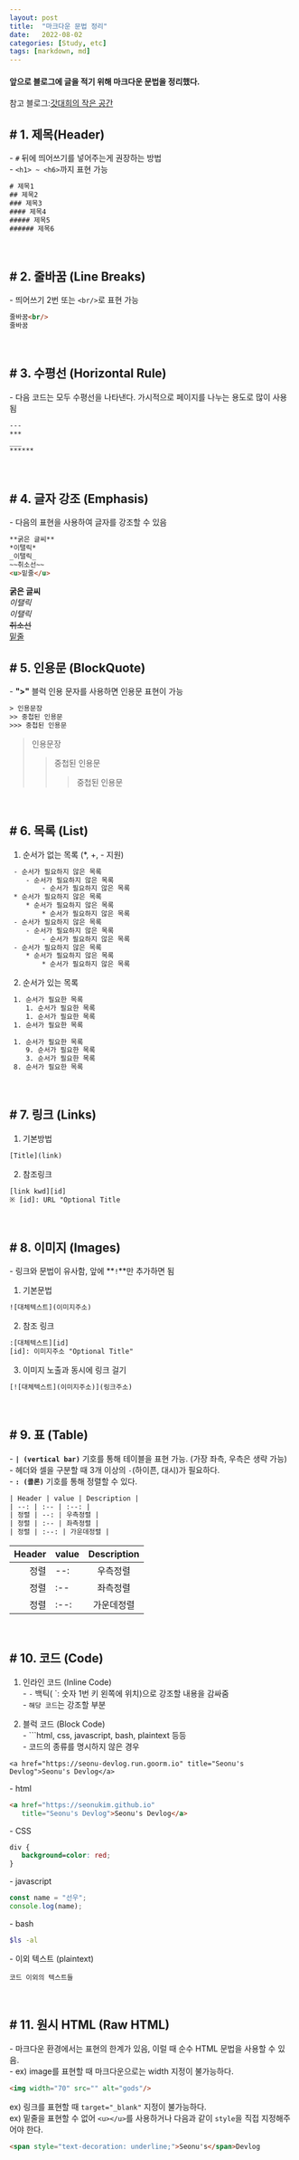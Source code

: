 ```yaml
---
layout: post
title:  "마크다운 문법 정리"
date:   2022-08-02
categories: [Study, etc]
tags: [markdown, md]
---
```


#### 앞으로 블로그에 글을 적기 위해 마크다운 문법을 정리했다.
참고 블로그:[갓대희의 작은 공간](https://goddaehee.tistory.com/307)

## # 1. 제목(Header)
 \- `#` 뒤에 띄어쓰기를 넣어주는게 권장하는 방법  
 \- `<h1> ~ <h6>`까지 표현 가능
 ```html
 # 제목1
 ## 제목2
 ### 제목3
 #### 제목4
 ##### 제목5
 ###### 제목6
 ```
 <br/>
 
## # 2. 줄바꿈 (Line Breaks)
 \- 띄어쓰기 2번 또는 `<br/>`로 표현 가능
 ```html
 줄바꿈<br/>
 줄바꿈
 ```
 <br/>
 
## # 3. 수평선 (Horizontal Rule)
 \- 다음 코드는 모두 수평선을 나타낸다. 가시적으로 페이지를 나누는 용도로 많이 사용됨
 ```html
 ---
 ***
 ___
 ******
 ```
 <br/>
 
## # 4. 글자 강조 (Emphasis)
 \- 다음의 표현을 사용하여 글자를 강조할 수 있음
 ```html
 **굵은 글씨**
 *이탤릭*
 _이탤릭_
 ~~취소선~~
 <u>밑줄</u>
 ```
 **굵은 글씨**  
 *이탤릭*  
 _이탤릭_  
 ~~취소선~~  
 <u>밑줄</u>
 <br/>
 
## # 5. 인용문 (BlockQuote)
 \- **">"** 블럭 인용 문자를 사용하면 인용문 표현이 가능
 ```html
 > 인용문장
 >> 중첩된 인용문
 >>> 중첩된 인용문
 ```
 > 인용문장
 >> 중첩된 인용문
 >>> 중첩된 인용문
 <br/>
 
## # 6. 목록 (List)
 1) 순서가 없는 목록 (*, +, - 지원)
 
```html
 - 순서가 필요하지 않은 목록
 	- 순서가 필요하지 않은 목록
		- 순서가 필요하지 않은 목록
 * 순서가 필요하지 않은 목록
	* 순서가 필요하지 않은 목록
		* 순서가 필요하지 않은 목록
 - 순서가 필요하지 않은 목록
    - 순서가 필요하지 않은 목록
		- 순서가 필요하지 않은 목록
 - 순서가 필요하지 않은 목록
    * 순서가 필요하지 않은 목록
		* 순서가 필요하지 않은 목록
```
 
 2) 순서가 있는 목록

```html
 1. 순서가 필요한 목록
 	1. 순서가 필요한 목록
	1. 순서가 필요한 목록
 1. 순서가 필요한 목록
 
 1. 순서가 필요한 목록
 	9. 순서가 필요한 목록
	3. 순서가 필요한 목록
 8. 순서가 필요한 목록
```
 <br/>
 
## # 7. 링크 (Links)
 1) 기본방법<br/>
 ```html
 [Title](link)
 ```
 2) 참조링크<br/>
 ```html
 [link kwd][id]
 ※ [id]: URL "Optional Title
 ```
 <br/>
 
## # 8. 이미지 (Images)
 \- 링크와 문법이 유사함, 앞에 **`!`**만 추가하면 됨<br/>
 1) 기본문법
 ```html
 ![대체텍스트](이미지주소)
 ``` 
 2) 참조 링크
 ```html
 :[대체텍스트][id]
 [id]: 이미지주소 "Optional Title"
 ```
 3) 이미지 노출과 동시에 링크 걸기<br/>
 ```html
 [![대체텍스트](이미지주소)](링크주소)
 ```
 <br/>
 
## # 9. 표 (Table)
 \- **`| (vertical bar)`** 기호를 통해 테이블을 표현 가능. (가장 좌측, 우측은 생략 가능)<br/>
 \- 헤더와 셀을 구분할 때 3개 이상의 `-`(하이픈, 대시)가 필요하다.<br/>
 \- **`: (콜론)`** 기호를 통해 정렬할 수 있다.
 ```html
 | Header | value | Description |
 | --: | :-- | :--: |
 | 정렬 | --: | 우측정렬 |
 | 정렬 | :-- | 좌측정렬 |
 | 정렬 | :--: | 가운데정렬 |
 ```
 
 | Header | value | Description |
 | --: | :-- | :--: |
 | 정렬 | --: | 우측정렬 |
 | 정렬 | :-- | 좌측정렬 |
 | 정렬 | :--: | 가운데정렬 |
 
 <br/>
 
## # 10. 코드 (Code)
 1) 인라인 코드 (Inline Code)<br/>
  \- `-` 백틱( \`: 숫자 1번 키 왼쪽에 위치)으로 강조할 내용을 감싸줌<br/>
  \- `해당 코드`는 강조할 부분
  
 2) 블럭 코드 (Block Code)<br/>
 \- ```html, css, javascript, bash, plaintext 등등<br/>
 \- 코드의 종류를 명시하지 않은 경우
 ```
 <a href="https://seonu-devlog.run.goorm.io" title="Seonu's Devlog">Seonu's Devlog</a>
 ```
 \- html
 ```html
 <a href="https://seonukim.github.io"
 	title="Seonu's Devlog">Seonu's Devlog</a>
 ```
 \- CSS
 ```css
 div {
 	background=color: red;
 }
 ```
 \- javascript
 ```javascript
 const name = "선우";
 console.log(name);
 ```
 \- bash
 ```bash
 $ls -al
 ```
 \- 이외 텍스트 (plaintext)
 ```plaintext
 코드 이외의 텍스트들
 ```
 <br/>
 
## # 11. 원시 HTML (Raw HTML)
 \- 마크다운 환경에서는 표현의 한계가 있음, 이럴 때 순수 HTML 문법을 사용할 수 있음.<br/>
 \- ex) image를 표현할 때 마크다운으로는 width 지정이 불가능하다.
 ```html
 <img width="70" src="" alt="gods"/>
 ```
 ex) 링크를 표현할 때 `target="_blank"` 지정이 불가능하다.<br/>
 ex) 밑줄을 표현할 수 없어 `<u></u>`를 사용하거나 다음과 같이 `style`을 직접 지정해주어야 한다.
 ```html
 <span style="text-decoration: underline;">Seonu's</span>Devlog
 ```